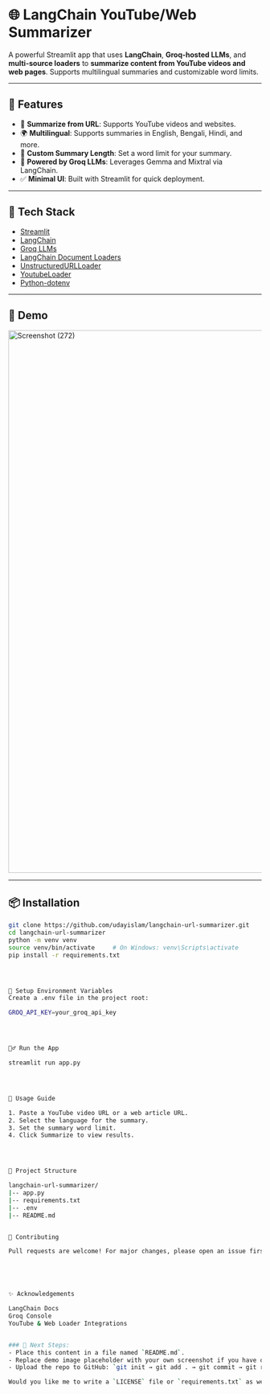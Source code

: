# 🌐 LangChain YouTube/Web Summarizer

A powerful Streamlit app that uses **LangChain**, **Groq-hosted LLMs**, and **multi-source loaders** to **summarize content from YouTube videos and web pages**. Supports multilingual summaries and customizable word limits.

---

## 🚀 Features

- 🔗 **Summarize from URL**: Supports YouTube videos and websites.
- 🌍 **Multilingual**: Supports summaries in English, Bengali, Hindi, and more.
- 📏 **Custom Summary Length**: Set a word limit for your summary.
- 🧠 **Powered by Groq LLMs**: Leverages Gemma and Mixtral via LangChain.
- ✅ **Minimal UI**: Built with Streamlit for quick deployment.

---

## 🧰 Tech Stack

- [Streamlit](https://streamlit.io/)
- [LangChain](https://www.langchain.com/)
- [Groq LLMs](https://console.groq.com/)
- [LangChain Document Loaders](https://python.langchain.com/docs/modules/data_connection/document_loaders/)
- [UnstructuredURLLoader](https://api.python.langchain.com/en/latest/loaders/langchain_community.document_loaders.UnstructuredURLLoader.html)
- [YoutubeLoader](https://python.langchain.com/docs/modules/data_connection/document_loaders/integrations/youtube)
- [Python-dotenv](https://pypi.org/project/python-dotenv/)

---

## 📸 Demo

<img width="1920" height="1080" alt="Screenshot (272)" src="https://github.com/user-attachments/assets/f6de644a-041a-462d-bb9f-f00ae1854340" />


---

## 📦 Installation

```bash
git clone https://github.com/udayislam/langchain-url-summarizer.git
cd langchain-url-summarizer
python -m venv venv
source venv/bin/activate     # On Windows: venv\Scripts\activate
pip install -r requirements.txt




🔑 Setup Environment Variables
Create a .env file in the project root:

GROQ_API_KEY=your_groq_api_key




🏃‍♂️ Run the App

streamlit run app.py




📝 Usage Guide

1. Paste a YouTube video URL or a web article URL.
2. Select the language for the summary.
3. Set the summary word limit.
4. Click Summarize to view results.




📂 Project Structure

langchain-url-summarizer/
|-- app.py
|-- requirements.txt
|-- .env
|-- README.md


🤝 Contributing

Pull requests are welcome! For major changes, please open an issue first.





✨ Acknowledgements

LangChain Docs
Groq Console
YouTube & Web Loader Integrations


### 🧠 Next Steps:
- Place this content in a file named `README.md`.
- Replace demo image placeholder with your own screenshot if you have one.
- Upload the repo to GitHub: `git init → git add . → git commit → git remote add origin → git push`.

Would you like me to write a `LICENSE` file or `requirements.txt` as well?
